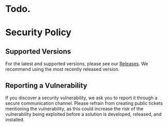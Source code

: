 # Todo.

# Security Policy

## Supported Versions

For the latest and supported versions, please see our [Releases](link-to-releases-page). We recommend using the most recently released version.

## Reporting a Vulnerability

If you discover a security vulnerability, we ask you to report it through a secure communication channel. Please refrain from creating public tickets mentioning the vulnerability, as this could increase the risk of the vulnerability being exploited before a solution is developed, released, and installed.
